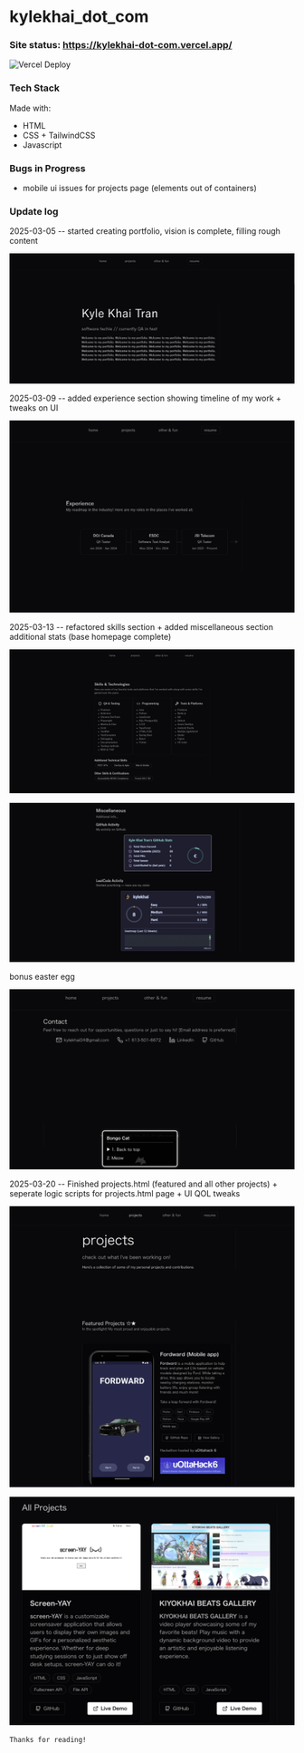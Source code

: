 # kylekhai_dot_com

### Site status: https://kylekhai-dot-com.vercel.app/

![Vercel Deploy](https://deploy-badge.vercel.app/vercel/kylekhai-dot-com?style=for-the-badge)

### Tech Stack

Made with:

- HTML
- CSS + TailwindCSS
- Javascript

### Bugs in Progress

- mobile ui issues for projects page (elements out of containers)

### Update log

2025-03-05 -- started creating portfolio, vision is complete, filling rough content

![2025-03-05](/kylekhaitran_portfolio/notes-trash/updates/read-me-update-2025-03-05.png)

2025-03-09 -- added experience section showing timeline of my work + tweaks on UI

![2025-03-09](/kylekhaitran_portfolio/notes-trash/updates/read-me-update-2025-03-09.png)

2025-03-13 -- refactored skills section + added miscellaneous section additional stats (base homepage complete)

![2025-03-13-i](/kylekhaitran_portfolio/notes-trash/updates/read-me-update-2025-03-13-i.png)

![2025-03-13-ii](/kylekhaitran_portfolio/notes-trash/updates/read-me-update-2025-03-13-ii.png)

bonus easter egg

![2025-03-13-iii](/kylekhaitran_portfolio/notes-trash/updates/read-me-update-2025-03-13-iii.png)

2025-03-20 -- Finished projects.html (featured and all other projects) + seperate logic scripts for projects.html page + UI QOL tweaks

![2025-03-20-i](/kylekhaitran_portfolio/notes-trash/updates/read-me-update-2025-03-20-i.png)

![2025-03-20-ii](/kylekhaitran_portfolio/notes-trash/updates/read-me-update-2025-03-20-ii.png)

```
Thanks for reading!
```
